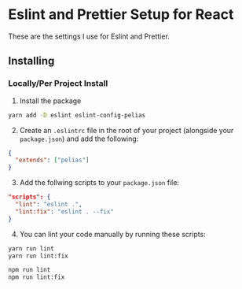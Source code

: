 # Eslint and Prettier Setup for React

These are the settings I use for Eslint and Prettier.

## Installing

### Locally/Per Project Install

1. Install the package

```sh
yarn add -D eslint eslint-config-pelias
```

2. Create an `.eslintrc` file in the root of your project (alongside your `package.json`) and add the following:

```json
{
  "extends": ["pelias"]
}
```

3. Add the follwing scripts to your `package.json` file:

```json
"scripts": {
  "lint": "eslint .",
  "lint:fix": "eslint . --fix"
}
```

4. You can lint your code manually by running these scripts:

```sh
yarn run lint
yarn run lint:fix
```

```sh
npm run lint
npm run lint:fix
```
